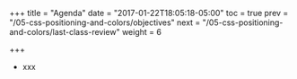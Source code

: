 +++
title = "Agenda"
date = "2017-01-22T18:05:18-05:00"
toc = true
prev = "/05-css-positioning-and-colors/objectives"
next = "/05-css-positioning-and-colors/last-class-review"
weight = 6

+++

- xxx
